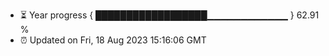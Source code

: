 - ⏳ Year progress { ██████████████████▁▁▁▁▁▁▁▁▁▁▁▁ } 62.91 %
- ⏰ Updated on Fri, 18 Aug 2023 15:16:06 GMT

